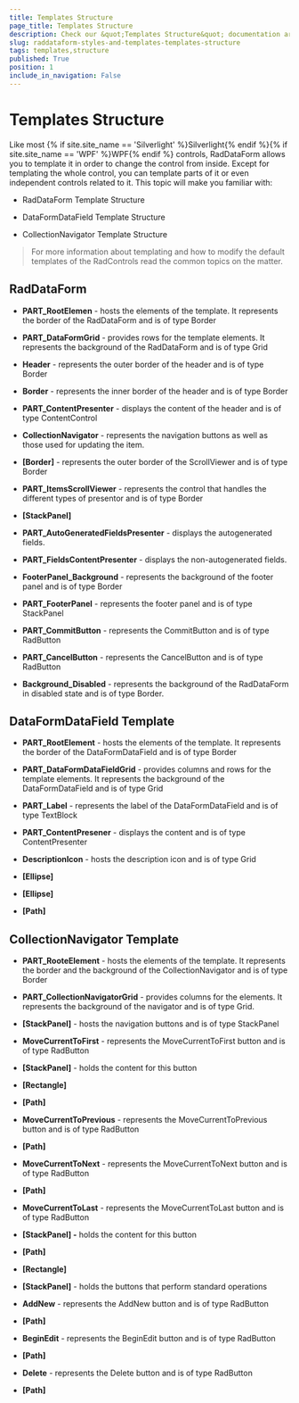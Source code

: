 ```yaml
---
title: Templates Structure
page_title: Templates Structure
description: Check our &quot;Templates Structure&quot; documentation article for the RadDataForm {{ site.framework_name }} control.
slug: raddataform-styles-and-templates-templates-structure
tags: templates,structure
published: True
position: 1
include_in_navigation: False
---
```


# Templates Structure

Like most {% if site.site_name == 'Silverlight' %}Silverlight{% endif %}{% if site.site_name == 'WPF' %}WPF{% endif %} controls, RadDataForm allows you to template it in order to change the control from inside. Except for templating the whole control, you can template parts of it or even independent controls related to it. This topic will make you familiar with:

* RadDataForm Template Structure

* DataFormDataField Template Structure

* CollectionNavigator Template Structure

>For more information about templating and how to modify the default templates of the RadControls read the common topics on the matter.

## RadDataForm

* __PART_RootElemen__ - hosts the elements of the template. It represents the border of the RadDataForm and is of type Border 

* __PART_DataFormGrid__ - provides rows for the template elements. It represents the background of the RadDataForm and is of type Grid

* __Header__ - represents the outer border of the header and is of type Border

* __Border__ - represents the inner border of the header and is of type Border

* __PART_ContentPresenter__ - displays the content of the header and is of type ContentControl

* __CollectionNavigator__ - represents the navigation buttons as well as those used for updating the item.   

* __[Border]__ - represents the outer border of the ScrollViewer and is of type Border

* __PART_ItemsScrollViewer__ - represents the control that handles the different types of presentor and is of type Border

* __[StackPanel]__

* __PART_AutoGeneratedFieldsPresenter__ - displays the autogenerated fields.

* __PART_FieldsContentPresenter__ - displays the non-autogenerated fields.

* __FooterPanel_Background__ - represents the background of the footer panel and is of type Border

* __PART_FooterPanel__ - represents the footer panel and is of type StackPanel

* __PART_CommitButton__ - represents the CommitButton and is of type RadButton

* __PART_CancelButton__ - represents the CancelButton and is of type RadButton

* __Background_Disabled__ - represents the background of the RadDataForm in disabled state and is of type Border.



## DataFormDataField Template

* __PART_RootElement__ - hosts the elements of the template. It represents the border of the DataFormDataField and is of type Border

* __PART_DataFormDataFieldGrid__ - provides columns and rows for the template elements. It represents the background of the DataFormDataField and is of type Grid

* __PART_Label__ - represents the label of the DataFormDataField and is of type TextBlock

* __PART_ContentPresener__ - displays the content and is of type ContentPresenter

* __DescriptionIcon__ - hosts the description icon and is of type Grid

* __[Ellipse]__

* __[Ellipse]__

* __[Path]__

## CollectionNavigator Template

* __PART_RooteElement__ - hosts the elements of the template. It represents the border and the background of the CollectionNavigator and is of type Border

* __PART_CollectionNavigatorGrid__ - provides columns for the elements. It represents the background of the navigator and is of type Grid. 

* __[StackPanel]__ - hosts the navigation buttons and is of type StackPanel

* __MoveCurrentToFirst__ - represents the MoveCurrentToFirst button and is of type RadButton

* __[StackPanel]__ - holds the content for this button

* __[Rectangle]__

* __[Path]__

* __MoveCurrentToPrevious__ - represents the MoveCurrentToPrevious button and is of type RadButton

* __[Path]__

* __MoveCurrentToNext__ - represents the MoveCurrentToNext button and is of type RadButton

* __[Path]__

* __MoveCurrentToLast__ - represents the MoveCurrentToLast button and is of type RadButton

* __[StackPanel] -__ holds the content for this button

* __[Path]__

* __[Rectangle]__

* __[StackPanel]__ - holds the buttons that perform standard operations

* __AddNew__ - represents the AddNew button and is of type RadButton

* __[Path]__

* __BeginEdit__ - represents the BeginEdit button and is of type RadButton

* __[Path]__

* __Delete__ - represents the Delete button and is of type RadButton

* __[Path]__